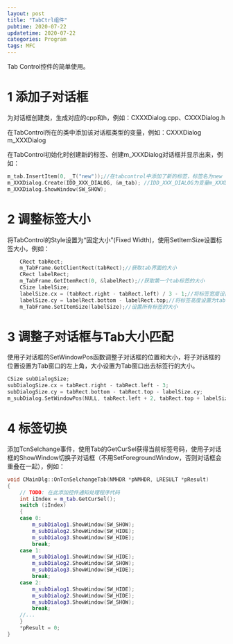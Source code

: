 ```yaml
---
layout: post
title: "TabCtrl组件"
pubtime: 2020-07-22
updatetime: 2020-07-22
categories: Program
tags: MFC
---
```


Tab Control控件的简单使用。

# 1 添加子对话框

为对话框创建类，生成对应的cpp和h，例如：CXXXDialog.cpp、CXXXDialog.h

在TabControl所在的类中添加该对话框类型的变量，例如：CXXXDialog m_XXXDialog

在TabControl初始化时创建新的标签、创建m_XXXDialog对话框并显示出来，例如：

```c
m_tab.InsertItem(0, _T("new"));//在tabcontrol中添加了新的标签，标签名为new
m_XXXDialog.Create(IDD_XXX_DIALOG, &m_tab); //IDD_XXX_DIALOG为变量m_XXXDialog对应的控件ID,m_tab为TabControl对应的变量
m_XXXDialog.ShowWindow(SW_SHOW);
```

# 2 调整标签大小

将TabControl的Style设置为“固定大小”(Fixed Width)，使用SetItemSize设置标签大小，例如：

```c
	CRect tabRect;
	m_TabFrame.GetClientRect(tabRect);//获取tab界面的大小
	CRect labelRect;
	m_TabFrame.GetItemRect(0, &labelRect);//获取第一个tab标签的大小
	CSize labelSize;
	labelSize.cx = (tabRect.right - tabRect.left) / 3 - 1;//将标签宽度设置为tab界面宽度的三分之一
	labelSize.cy = labelRect.bottom - labelRect.top;//将标签高度设置为tab第一个标签的高度
	m_TabFrame.SetItemSize(labelSize);//设置所有标签的大小
```

# 3 调整子对话框与Tab大小匹配

使用子对话框的SetWindowPos函数调整子对话框的位置和大小，将子对话框的位置设置为Tab窗口的左上角，大小设置为Tab窗口出去标签行的大小。

```c
CSize subDialogSize;
subDialogSize.cx = tabRect.right - tabRect.left - 3;
subDialogSize.cy = tabRect.bottom - tabRect.top - labelSize.cy;
m_subDialog.SetWindowPos(NULL, tabRect.left + 2, tabRect.top + labelSize.cy, subDialogSize.cx, subDialogSize.cy, SWP_SHOWWINDOW);
```

# 4 标签切换

添加TcnSelchange事件，使用Tab的GetCurSel获得当前标签号码，使用子对话框的ShowWindow切换子对话框（不用SetForegroundWindow，否则对话框会重叠在一起），例如：

```c++
void CMainDlg::OnTcnSelchangeTab(NMHDR *pNMHDR, LRESULT *pResult)
{
	// TODO: 在此添加控件通知处理程序代码
	int iIndex = m_tab.GetCurSel();
	switch (iIndex)
	{
	case 0:	
		m_subDialog1.ShowWindow(SW_SHOW);
		m_subDialog2.ShowWindow(SW_HIDE);
		m_subDialog3.ShowWindow(SW_HIDE);
		break;
	case 1:
		m_subDialog1.ShowWindow(SW_HIDE);
		m_subDialog2.ShowWindow(SW_SHOW);
		m_subDialog3.ShowWindow(SW_HIDE);
		break;
	case 2:
		m_subDialog1.ShowWindow(SW_HIDE);
		m_subDialog2.ShowWindow(SW_HIDE);
		m_subDialog3.ShowWindow(SW_SHOW);
		break;
    //...
	}
	*pResult = 0;
}

```

